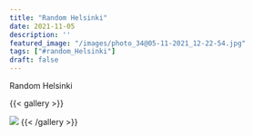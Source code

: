 ```yaml
---
title: "Random Helsinki"
date: 2021-11-05
description: ''
featured_image: "/images/photo_34@05-11-2021_12-22-54.jpg"
tags: ["#random_Helsinki"]
draft: false
---
```


Random Helsinki


{{< gallery >}}

<img src="/images/photo_34@05-11-2021_12-22-54.jpg" class="grid-w100 md:grid-w33 xl:grid-w25" />
{{< /gallery >}}
